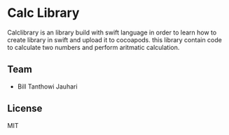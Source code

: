 # Calc Library
Calclibrary is an library build with swift language in order to learn how to create library in swift and upload it to cocoapods. this library contain code to calculate two numbers and perform aritmatic calculation.

## Team
  * Bill Tanthowi Jauhari
  
## License
MIT
